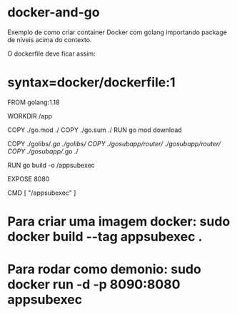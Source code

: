 # docker-and-go

Exemplo de como criar container Docker com golang importando package de níveis acima do contexto.

O dockerfile deve ficar assim:

# syntax=docker/dockerfile:1

FROM golang:1.18

WORKDIR /app

COPY ./go.mod ./
COPY ./go.sum ./
RUN go mod download


COPY ./golibs/*.go ./golibs/
COPY ./gosubapp/router/ ./gosubapp/router/
COPY ./gosubapp/*.go ./

RUN go build -o /appsubexec

EXPOSE 8080

CMD [ "/appsubexec" ]

# Para criar uma imagem docker:  sudo docker build --tag appsubexec . 
# Para rodar como demonio: sudo docker run -d -p 8090:8080 appsubexec
